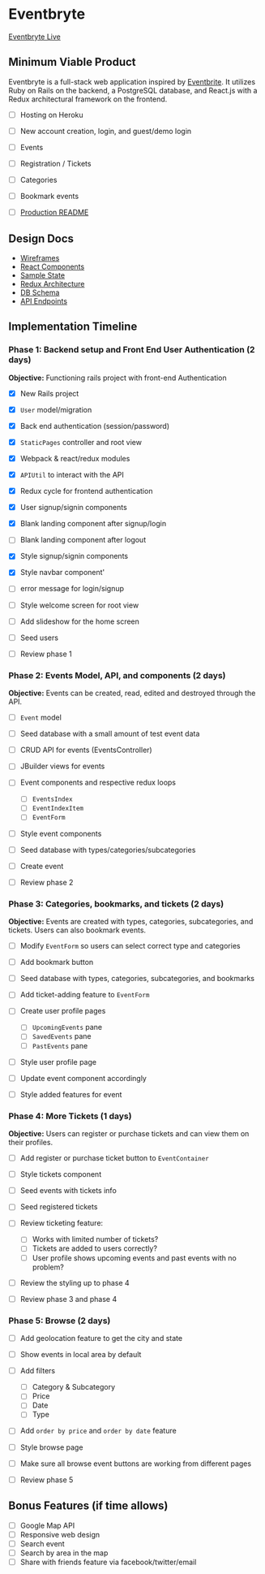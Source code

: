 # Eventbryte

[Eventbryte Live](http://eventbryte.herokuapp.com/)


## Minimum Viable Product

Eventbryte is a full-stack web application inspired by [Eventbrite](http://www.eventbrite.com). It utilizes Ruby on Rails on the backend, a PostgreSQL database, and React.js with a Redux architectural framework on the frontend.

- [ ] Hosting on Heroku
- [ ] New account creation, login, and guest/demo login
- [ ] Events
- [ ] Registration / Tickets
- [ ] Categories
- [ ] Bookmark events
- [ ] [Production README](#)


## Design Docs
* [Wireframes](docs/wireframes)
* [React Components](docs/component-hierarchy.md)
* [Sample State](docs/sample-state.md)
* [Redux Architecture](docs/redux-structure.md)
* [DB Schema](docs/schema.md)
* [API Endpoints](docs/api-endpoints.md)


## Implementation Timeline

### Phase 1: Backend setup and Front End User Authentication (2 days)

**Objective:** Functioning rails project with front-end Authentication

- [x] New Rails project
- [x] `User` model/migration
- [x] Back end authentication (session/password)
- [x] `StaticPages` controller and root view
- [x] Webpack & react/redux modules
- [x] `APIUtil` to interact with the API
- [x] Redux cycle for frontend authentication
- [x] User signup/signin components
- [x] Blank landing component after signup/login
- [ ] Blank landing component after logout
- [x] Style signup/signin components
- [x] Style navbar component'
- [ ] error message for login/signup
- [ ] Style welcome screen for root view
- [ ] Add slideshow for the home screen
- [ ] Seed users
- [ ] Review phase 1


### Phase 2: Events Model, API, and components (2 days)

**Objective:** Events can be created, read, edited and destroyed through the API.

- [ ] `Event` model
- [ ] Seed database with a small amount of test event data
- [ ] CRUD API for events (EventsController)
- [ ] JBuilder views for events
- [ ] Event components and respective redux loops
  - [ ] `EventsIndex`
  - [ ] `EventIndexItem`
  - [ ] `EventForm`
- [ ] Style event components
- [ ] Seed database with types/categories/subcategories
- [ ] Create event
- [ ] Review phase 2


### Phase 3: Categories, bookmarks, and tickets (2 days)

**Objective:** Events are created with types, categories, subcategories, and tickets. Users can also bookmark events.

- [ ] Modify `EventForm` so users can select correct type and categories
- [ ] Add bookmark button
- [ ] Seed database with types, categories, subcategories, and bookmarks
- [ ] Add ticket-adding feature to `EventForm`
- [ ] Create user profile pages
  - [ ] `UpcomingEvents` pane
  - [ ] `SavedEvents` pane
  - [ ] `PastEvents` pane
- [ ] Style user profile page
- [ ] Update event component accordingly
- [ ] Style added features for event


### Phase 4: More Tickets (1 days)

**Objective:** Users can register or purchase tickets and can view them on their profiles.

- [ ] Add register or purchase ticket button to `EventContainer`
- [ ] Style tickets component
- [ ] Seed events with tickets info
- [ ] Seed registered tickets
- [ ] Review ticketing feature:
  - [ ] Works with limited number of tickets?
  - [ ] Tickets are added to users correctly?
  - [ ] User profile shows upcoming events and past events with no problem?
- [ ] Review the styling up to phase 4
- [ ] Review phase 3 and phase 4


### Phase 5: Browse (2 days)

- [ ] Add geolocation feature to get the city and state
- [ ] Show events in local area by default
- [ ] Add filters
  - [ ] Category & Subcategory
  - [ ] Price
  - [ ] Date
  - [ ] Type
- [ ] Add `order by price` and `order by date` feature
- [ ] Style browse page
- [ ] Make sure all browse event buttons are working from different pages
- [ ] Review phase 5


## Bonus Features (if time allows)
- [ ] Google Map API
- [ ] Responsive web design
- [ ] Search event
- [ ] Search by area in the map
- [ ] Share with friends feature via facebook/twitter/email
